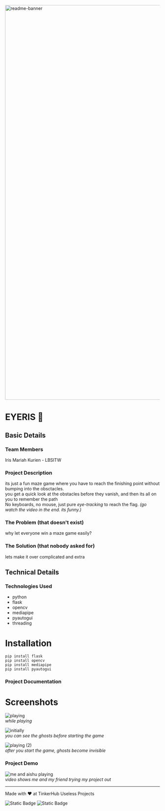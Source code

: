 <img width="1280" alt="readme-banner" src="https://github.com/user-attachments/assets/35332e92-44cb-425b-9dff-27bcf1023c6c">

# EYERIS 🎯

## Basic Details

### Team Members
Iris Mariah Kurien - LBSITW
  
### Project Description
its just a fun maze game where you have to reach the finishing point without bumping into the obsctacles.<br/>
you get a quick look at the obstacles before they vanish, and then its all on you to remember the path<br/> 
No keyboards, no mouse, just pure *eye-tracking* to reach the flag.
*(go watch the video in the end. its funny.)*

### The Problem (that doesn't exist)
why let everyone win a maze game easily? 

### The Solution (that nobody asked for)
lets make it over complicated and extra

## Technical Details
### Technologies Used
- python
- flask
- opencv
- mediapipe
- pyautogui
- threading

# Installation
```
pip install flask
pip install opencv
pip install mediapipe
pip install pyautogui
```

### Project Documentation
# Screenshots
![playing](https://github.com/user-attachments/assets/3db48a2f-886c-4b84-87e0-1dfaa5a23b4f)<br/>
*while playing*

![initially](https://github.com/user-attachments/assets/b0c01034-592b-4725-9d0c-62e983c7dc97) <br/>
*you can see the ghosts before starting the game*

![playing (2)](https://github.com/user-attachments/assets/f7026231-d0c0-4186-9f30-b0918f1feaf4)<br/>
*after you start the game, ghosts become invisible*

### Project Demo
![me and aishu playing](https://github.com/user-attachments/assets/368d2eda-ae8a-4483-b990-9775354bb83e)<br/>
*video shows me and my friend trying my project out*

---
Made with ❤️ at TinkerHub Useless Projects 

![Static Badge](https://img.shields.io/badge/TinkerHub-24?color=%23000000&link=https%3A%2F%2Fwww.tinkerhub.org%2F)
![Static Badge](https://img.shields.io/badge/UselessProject--24-24?link=https%3A%2F%2Fwww.tinkerhub.org%2Fevents%2FQ2Q1TQKX6Q%2FUseless%2520Projects)




